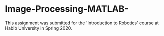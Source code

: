# Image-Processing-MATLAB-
This assignment was submitted for the 'Introduction to Robotics' course at Habib University in Spring 2020.
